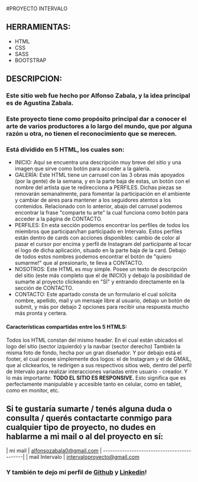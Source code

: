 #PROYECTO INTERVALO
## HERRAMIENTAS:
- HTML
- CSS
- SASS
- BOOTSTRAP
## DESCRIPCION:
### Este sitio web fue hecho por Alfonso Zabala, y la idea principal es de Agustina Zabala.
### Este proyecto tiene como propósito principal dar a conocer el arte de varios productores a lo largo del mundo, que por alguna razón u otra, no tienen el reconocimiento que se merecen.
### Está dividido en 5 HTML, los cuales son:
- INICIO: Aquí se encuentra una descripción muy breve del sitio y una imagen que sirve como botón para acceder a la galería.
- GALERÍA: Este HTML tiene un carrusel con las 3 obras más apoyados (por la gente) de la semana, y en la parte baja de estas, un botón con el nombre del artista que te redirecciona a PERFILES. Dichas piezas se renovarán semanalmente, para fomentar la participación en el ambiente y cambiar de aires para mantener a los seguidores atentos a los contenidos. Relacionado con lo anterior, abajo del carrusel podemos encontrar la frase "comparte tu arte" la cual funciona como botón para acceder a la página de CONTACTO.
- PERFILES: En esta sección podemos encontrar los perfiles de todos los miembros que participan/han participado en Intervalo. Estos perfiles están dentro de cards con acciones disponibles: cambio de color al pasar el cursor por encima y perfil de Instagram del participante al tocar el logo de dicha aplicación, situado en la parte baja de la card. Debajo de todos estos nombres podemos encontrar el botón de "quiero sumarme!" que al presionarlo, te lleva a CONTACTO.
- NOSOTROS: Este HTML es muy simple. Posee un texto de descripción del sitio (este más completo que el de INICIO) y debajo la posibilidad de sumarte al proyecto clickeando en "SÍ" y entrando directamente en la sección de CONTACTO.
- CONTACTO: Este apartado consta de un formulario el cual solicita nombre, apellido, mail y un mensaje libre al usuario, debajo un botón de submit, y más por debajo 2 opciones para recibir una respuesta mucho más pronta y certera.
#### Características compartidas entre los 5 HTMLS:
Todos los HTML constan del mismo header. En el cual están ubicados el logo del sitio (sector izquierdo) y la navbar (sector derecho)
También la misma foto de fondo, hecha por un gran diseñador.
Y por debajo está el footer, el cual posee simplemente dos logos: el de Instagram y el de GMAIL, que al clickearlos, te redirigen a sus respectivos sitios web, dentro del perfil de Intervalo para realizar interacciones variadas entre usuario - creador.
Y lo más importante: **TODO EL SITIO ES RESPONSIVE.** Esto significa que es perfectamente manipulable y accesible tanto en celular, como en tablet, como en monitor, etc.
## Si te gustaría sumarte / tenés alguna duda o consulta / querés contactarte conmigo para cualquier tipo de proyecto, no dudes en hablarme a mi mail o al del proyecto en sí: 
|  mi mail | alfonsozabala0@gmail.com
| --------------------------------------------|
|  mail Intervalo | intervaloproyecto@gmail.com
### Y también te dejo mi perfil de [Github](https://github.com/alfonzabala "Github") y [Linkedin](http://www.linkedin.com/in/alfonso-zabala-746b6b285/ "Linkedin")!